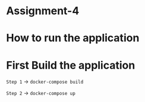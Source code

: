 # Assignment-4


# How to run the application

# First Build the application 

`Step 1` -> `docker-compose build`


`Step 2` -> `docker-compose up`
